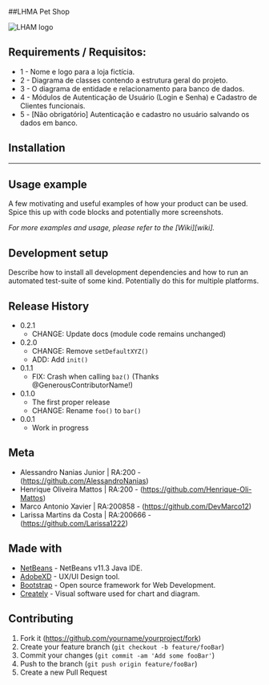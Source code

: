  ##LHMA Pet Shop

![LHAM logo](https://user-images.githubusercontent.com/63882166/97498786-8cc69c00-194b-11eb-8768-b529cb6742dd.png)

## Requirements / Requisitos:

* 1 - Nome e logo para a loja fictícia. 
* 2 - Diagrama de classes contendo a estrutura geral do projeto. 
* 3 - O diagrama de entidade e relacionamento para banco de dados. 
* 4 - Módulos de Autenticação de Usuário (Login e Senha) e Cadastro de Clientes funcionais.
* 5 - [Não obrigatório] Autenticação e cadastro no usuário salvando os dados em banco.

## Installation

--------

## Usage example

A few motivating and useful examples of how your product can be used. Spice this up with code blocks and potentially more screenshots.

_For more examples and usage, please refer to the [Wiki][wiki]._

## Development setup

Describe how to install all development dependencies and how to run an automated test-suite of some kind. Potentially do this for multiple platforms.



## Release History

* 0.2.1
    * CHANGE: Update docs (module code remains unchanged)
* 0.2.0
    * CHANGE: Remove `setDefaultXYZ()`
    * ADD: Add `init()`
* 0.1.1
    * FIX: Crash when calling `baz()` (Thanks @GenerousContributorName!)
* 0.1.0
    * The first proper release
    * CHANGE: Rename `foo()` to `bar()`
* 0.0.1
    * Work in progress

## Meta

* Alessandro Nanias Junior | RA:200 - (https://github.com/AlessandroNanias)
* Henrique Oliveira Mattos | RA:200 - (https://github.com/Henrique-Oli-Mattos)
* Marco Antonio Xavier | RA:200858 - (https://github.com/DevMarco12)
* Larissa Martins da Costa | RA:200666 - (https://github.com/Larissa1222)

## Made with
* [NetBeans](https://netbeans.org/) - NetBeans v11.3 Java IDE.
* [AdobeXD](https://www.adobe.com/br/products/xd.html) - UX/UI Design tool.
* [Bootstrap](https://getbootstrap.com/) - Open source framework for Web Development.
* [Creately](https://creately.com/) - Visual software used for chart and diagram.

## Contributing

1. Fork it (<https://github.com/yourname/yourproject/fork>)
2. Create your feature branch (`git checkout -b feature/fooBar`)
3. Commit your changes (`git commit -am 'Add some fooBar'`)
4. Push to the branch (`git push origin feature/fooBar`)
5. Create a new Pull Request
